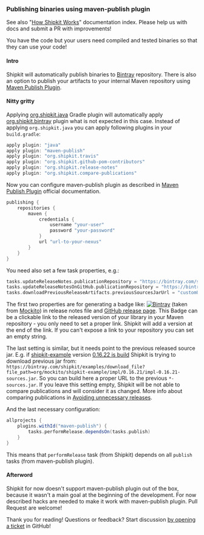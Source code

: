 ### Publishing binaries using maven-publish plugin

See also "[How Shipkit Works](/docs/how-shipkit-works.md)" documentation index.
Please help us with docs and submit a PR with improvements!

You have the code but your users need compiled and tested binaries so that they can use your code!

#### Intro

Shipkit will automatically publish binaries to [Bintray](https://bintray.com) repository.
There is also an option to publish your artifacts to your internal Maven repository using [Maven Publish Plugin](https://docs.gradle.org/current/userguide/publishing_maven.html).

#### Nitty gritty

Applying [org.shipkit.java](https://plugins.gradle.org/plugin/org.shipkit.java) Gradle plugin will automatically apply [org.shipkit.bintray](https://plugins.gradle.org/plugin/org.shipkit.bintray) plugin what is not expected in this case.
Instead of applying `org.shipkit.java` you can apply following plugins in your `build.gradle`:

```groovy
apply plugin: "java"
apply plugin: "maven-publish"
apply plugin: "org.shipkit.travis"
apply plugin: "org.shipkit.github-pom-contributors"
apply plugin: "org.shipkit.release-notes"
apply plugin: "org.shipkit.compare-publications"
```

Now you can configure maven-publish plugin as described in [Maven Publish Plugin](https://docs.gradle.org/current/userguide/publishing_maven.html) official documentation.

```groovy
publishing {
    repositories {
        maven {
            credentials {
                username "your-user"
                password "your-password"
            }
            url "url-to-your-nexus"
        }
    }
}
```

You need also set a few task properties, e.g.:

```groovy
tasks.updateReleaseNotes.publicationRepository = "https://bintray.com/shipkit/examples/basic/"
tasks.updateReleaseNotesOnGitHub.publicationRepository = "https://bintray.com/shipkit/examples/basic/"
tasks.downloadPreviousReleaseArtifacts.previousSourcesJarUrl = "customUrl" + tasks.fetchReleaseNotes.previousVersion + "-sources.jar"
```

The first two properties are for generating a badge like:
[![Bintray](https://img.shields.io/badge/Bintray-3.0.2-green.svg)](https://bintray.com/mockito/maven/mockito-development/3.0.2)
(taken from [Mockito](https://github.com/mockito/mockito/blob/release/3.x/doc/release-notes/official.md))
in release notes file and [GitHub release page](https://github.com/mockito/mockito/releases/tag/v3.0.2).
This Badge can be a clickable link to the released version of your library in your Maven repository - you only need to set a proper link.
Shipkit will add a version at the end of the link.
If you can't expose a link to your repository you can set an empty string.

The last setting is similar, but it needs point to the previous released source jar.
E.g. if [shipkit-example](https://github.com/mockito/shipkit-example) version
[0.16.22 is build](https://travis-ci.org/mockito/shipkit-example/builds/510599683#L626) Shipkit is trying to download previous jar from:
`https://bintray.com/shipkit/examples/download_file?file_path=org/mockito/shipkit-example/impl/0.16.21/impl-0.16.21-sources.jar`.
So you can build here a proper URL to the previous `*-sources.jar`.
If you leave this setting empty, Shipkit will be not able to compare publications and will consider it as changed.
More info about comparing publications in [Avoiding unnecessary releases](/docs/gradle-plugins/release-needed-plugin.md).

And the last necessary configuration:

```groovy
allprojects {
    plugins.withId("maven-publish") {
        tasks.performRelease.dependsOn(tasks.publish)
    }
}
```

This means that `performRelease` task (from Shipkit) depends on all `publish` tasks (from maven-publish plugin).

#### Afterword

Shipkit for now doesn't support maven-publish plugin out of the box, because it wasn't a main goal at the beginning of the development.
For now described hacks are needed to make it work with maven-publish plugin.
Pull Request are welcome!

Thank you for reading!
Questions or feedback?
Start discussion [by opening a ticket](https://github.com/mockito/shipkit/issues/new) in GitHub!
